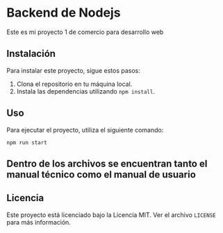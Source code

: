 # Backend de Nodejs

Este es mi proyecto 1 de comercio para desarrollo web

## Instalación

Para instalar este proyecto, sigue estos pasos:

1. Clona el repositorio en tu máquina local.
2. Instala las dependencias utilizando `npm install`.

## Uso

Para ejecutar el proyecto, utiliza el siguiente comando:

```
npm run start
```

## Dentro de los archivos se encuentran tanto el manual técnico como el manual de usuario

## Licencia

Este proyecto está licenciado bajo la Licencia MIT. Ver el archivo `LICENSE` para más información.
